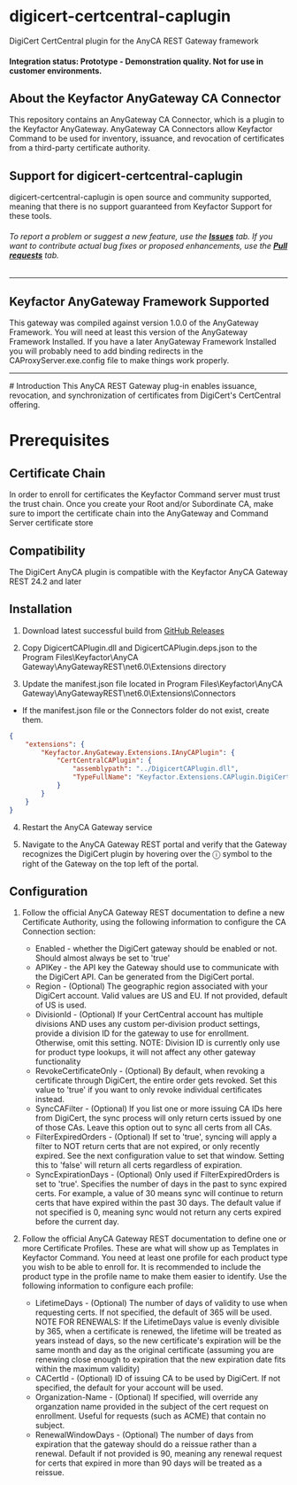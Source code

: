 # digicert-certcentral-caplugin

DigiCert CertCentral plugin for the AnyCA REST Gateway framework

#### Integration status: Prototype - Demonstration quality. Not for use in customer environments.


## About the Keyfactor AnyGateway CA Connector

This repository contains an AnyGateway CA Connector, which is a plugin to the Keyfactor AnyGateway. AnyGateway CA Connectors allow Keyfactor Command to be used for inventory, issuance, and revocation of certificates from a third-party certificate authority.


## Support for digicert-certcentral-caplugin

digicert-certcentral-caplugin is open source and community supported, meaning that there is no support guaranteed from Keyfactor Support for these tools.

###### To report a problem or suggest a new feature, use the **[Issues](../../issues)** tab. If you want to contribute actual bug fixes or proposed enhancements, use the **[Pull requests](../../pulls)** tab.


---






## Keyfactor AnyGateway Framework Supported

This gateway was compiled against version 1.0.0 of the AnyGateway Framework.  You will need at least this version of the AnyGateway Framework Installed.  If you have a later AnyGateway Framework Installed you will probably need to add binding redirects in the CAProxyServer.exe.config file to make things work properly.



---


﻿# Introduction
This AnyCA REST Gateway plug-in enables issuance, revocation, and synchronization of certificates from DigiCert's CertCentral offering.  
# Prerequisites

## Certificate Chain

In order to enroll for certificates the Keyfactor Command server must trust the trust chain. Once you create your Root and/or Subordinate CA, make sure to import the certificate chain into the AnyGateway and Command Server certificate store

## Compatibility
The DigiCert AnyCA plugin is compatible with the Keyfactor AnyCA Gateway REST 24.2 and later


## Installation
1. Download latest successful build from [GitHub Releases](../../releases/latest)

2. Copy DigicertCAPlugin.dll and DigicertCAPlugin.deps.json to the Program Files\Keyfactor\AnyCA Gateway\AnyGatewayREST\net6.0\Extensions directory

3. Update the manifest.json file located in Program Files\Keyfactor\AnyCA Gateway\AnyGatewayREST\net6.0\Extensions\Connectors
  * If the manifest.json file or the Connectors folder do not exist, create them.
```json
{  
	"extensions": {  
		"Keyfactor.AnyGateway.Extensions.IAnyCAPlugin": {  
			"CertCentralCAPlugin": {  
				"assemblypath": "../DigicertCAPlugin.dll",  
				"TypeFullName": "Keyfactor.Extensions.CAPlugin.DigiCert.CertCentralCAPlugin"  
			}  
		}  
	}  
}
```

4. Restart the AnyCA Gateway service

5. Navigate to the AnyCA Gateway REST portal and verify that the Gateway recognizes the DigiCert plugin by hovering over the ⓘ symbol to the right of the Gateway on the top left of the portal.


## Configuration

1. Follow the official AnyCA Gateway REST documentation to define a new Certificate Authority, using the following information to configure the CA Connection section:

	* Enabled - whether the DigiCert gateway should be enabled or not. Should almost always be set to 'true'
	* APIKey - the API key the Gateway should use to communicate with the DigiCert API. Can be generated from the DigiCert portal.
	* Region - (Optional) The geographic region associated with your DigiCert account. Valid values are US and EU. If not provided, default of US is used.
	* DivisionId - (Optional) If your CertCentral account has multiple divisions AND uses any custom per-division product settings, provide a division ID for the gateway to use for enrollment. Otherwise, omit this setting. NOTE: Division ID is currently only use for product type lookups, it will not affect any other gateway functionality
	* RevokeCertificateOnly - (Optional) By default, when revoking a certificate through DigiCert, the entire order gets revoked. Set this value to 'true' if you want to only revoke individual certificates instead.
	* SyncCAFilter - (Optional) If you list one or more issuing CA IDs here from DigiCert, the sync process will only return certs issued by one of those CAs. Leave this option out to sync all certs from all CAs.
	* FilterExpiredOrders - (Optional) If set to 'true', syncing will apply a filter to NOT return certs that are not expired, or only recently expired. See the next configuration value to set that window. Setting this to 'false' will return all certs regardless of expiration.
	* SyncExpirationDays - (Optional) Only used if FilterExpiredOrders is set to 'true'. Specifies the number of days in the past to sync expired certs. For example, a value of 30 means sync will continue to return certs that have expired within the past 30 days. The default value if not specified is 0, meaning sync would not return any certs expired before the current day.


2. Follow the official AnyCA Gateway REST documentation to define one or more Certificate Profiles. These are what will show up as Templates in Keyfactor Command. You need at least one profile for each product type you wish to be able to enroll for. It is recommended to include the product type in the profile name to make them easier to identify. Use the following information to configure each profile:

	* LifetimeDays - (Optional) The number of days of validity to use when requesting certs. If not specified, the default of 365 will be used. NOTE FOR RENEWALS: If the LifetimeDays value is evenly divisible by 365, when a certificate is renewed, the lifetime will be treated as years instead of days, so the new certificate's expiration will be the same month and day as the original certificate (assuming you are renewing close enough to expiration that the new expiration date fits within the maximum validity)
	* CACertId - (Optional) ID of issuing CA to be used by DigiCert. If not specified, the default for your account will be used.
	* Organization-Name - (Optional) If specified, will override any organzation name provided in the subject of the cert request on enrollment. Useful for requests (such as ACME) that contain no subject.
	* RenewalWindowDays - (Optional) The number of days from expiration that the gateway should do a reissue rather than a renewal. Default if not provided is 90, meaning any renewal request for certs that expired in more than 90 days will be treated as a reissue.

